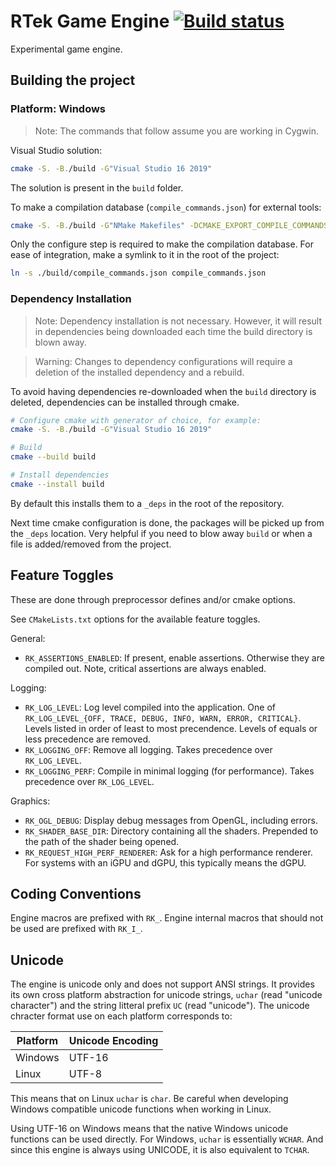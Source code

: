 # RTek Game Engine [![Build status](https://ci.appveyor.com/api/projects/status/vhg77c4q2dan0l16?svg=true)](https://ci.appveyor.com/project/sdsmith/rtek)

Experimental game engine.

## Building the project

### Platform: Windows

> Note: The commands that follow assume you are working in Cygwin.

Visual Studio solution:
```sh
cmake -S. -B./build -G"Visual Studio 16 2019"
```

The solution is present in the `build` folder.

To make a compilation database (`compile_commands.json`) for external tools:
```sh
cmake -S. -B./build -G"NMake Makefiles" -DCMAKE_EXPORT_COMPILE_COMMANDS=ON
```

Only the configure step is required to make the compilation database. For ease of integration, make a symlink to it in the root of the project:
```sh
ln -s ./build/compile_commands.json compile_commands.json
```

### Dependency Installation

> Note: Dependency installation is not necessary. However, it will result in dependencies being downloaded each time the build directory is blown away.

> Warning: Changes to dependency configurations will require a deletion of the installed dependency and a rebuild.

To avoid having dependencies re-downloaded when the `build` directory is deleted, dependencies can be installed through cmake.

```sh
# Configure cmake with generator of choice, for example:
cmake -S. -B./build -G"Visual Studio 16 2019"

# Build
cmake --build build

# Install dependencies
cmake --install build
```

By default this installs them to a `_deps` in the root of the repository.

Next time cmake configuration is done, the packages will be picked up from the `_deps` location. Very helpful if you need to blow away `build` or when a file is added/removed from the project.

## Feature Toggles

These are done through preprocessor defines and/or cmake options.

See `CMakeLists.txt` options for the available feature toggles.

General:
- `RK_ASSERTIONS_ENABLED`: If present, enable assertions. Otherwise they are compiled out. Note, critical assertions are always enabled.

Logging:
- `RK_LOG_LEVEL`: Log level compiled into the application. One of `RK_LOG_LEVEL_{OFF, TRACE, DEBUG, INFO, WARN, ERROR, CRITICAL}`. Levels listed in order of least to most precendence. Levels of equals or less precedence are removed.
- `RK_LOGGING_OFF`: Remove all logging. Takes precedence over `RK_LOG_LEVEL`.
- `RK_LOGGING_PERF`: Compile in minimal logging (for performance). Takes precedence over `RK_LOG_LEVEL`.

Graphics:
- `RK_OGL_DEBUG`: Display debug messages from OpenGL, including errors.
- `RK_SHADER_BASE_DIR`: Directory containing all the shaders. Prepended to the path of the shader being opened.
- `RK_REQUEST_HIGH_PERF_RENDERER`: Ask for a high performance renderer. For systems with an iGPU and dGPU, this typically means the dGPU.

## Coding Conventions
Engine macros are prefixed with `RK_`. Engine internal macros that should not be used are prefixed with `RK_I_`.

## Unicode

The engine is unicode only and does not support ANSI strings. It provides its own cross platform abstraction for unicode strings, `uchar` (read "unicode character") and the string litteral prefix `UC` (read "unicode"). The unicode chracter format use on each platform corresponds to:

| Platform | Unicode Encoding |
|-|-|
| Windows | UTF-16 |
| Linux | UTF-8 |

This means that on Linux `uchar` is `char`. Be careful when developing Windows compatible unicode functions when working in Linux.

Using UTF-16 on Windows means that the native Windows unicode functions can be used directly. For Windows, `uchar` is essentially `WCHAR`. And since this engine is always using UNICODE, it is also equivalent to `TCHAR`.

